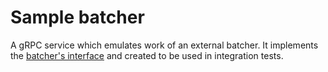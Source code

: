 # Sample batcher

A gRPC service which emulates work of an external batcher.
It implements the [batcher's interface](../../../proto/batcher.proto) and created to be used in 
integration tests.